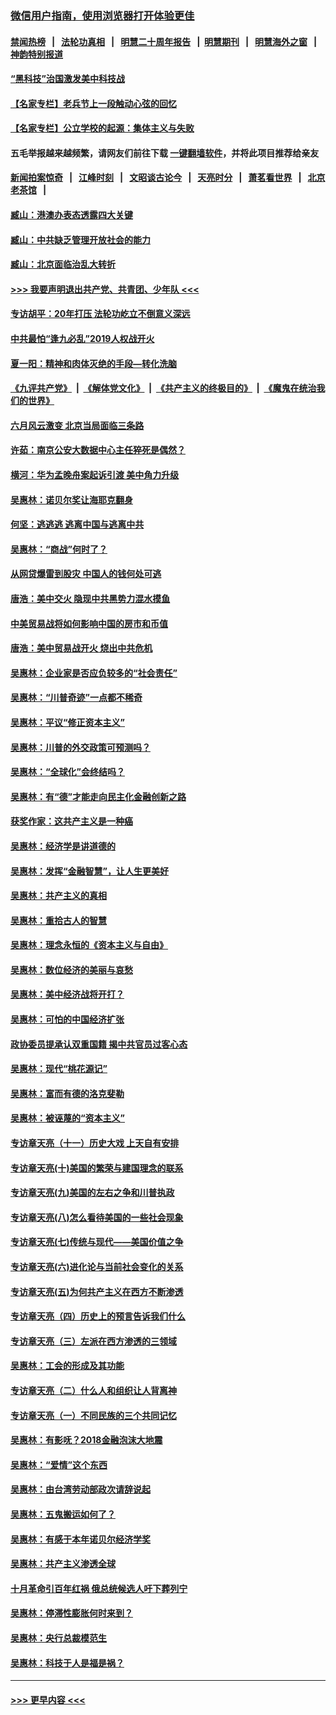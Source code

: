 ### [微信用户指南，使用浏览器打开体验更佳](https://github.com/gfw-breaker/banned-news1/blob/master/indexes/wechat-guide.md?t=0)
#### [禁闻热榜](热点新闻.md?t=0)  &nbsp;&nbsp;|&nbsp;&nbsp; [法轮功真相](https://github.com/gfw-breaker/truth/blob/master/README.md?t=0) &nbsp;&nbsp;|&nbsp;&nbsp; [明慧二十周年报告](https://github.com/gfw-breaker/mh-reports/blob/master/README.md?t=0) &nbsp;&nbsp;|&nbsp;&nbsp;[明慧期刊](https://github.com/gfw-breaker/mh-qikan) &nbsp;&nbsp;|&nbsp;&nbsp; [明慧海外之窗](https://github.com/gfw-breaker/mh-news/blob/master/README.md?t=0) &nbsp;&nbsp;|&nbsp;&nbsp; [神韵特别报道](https://github.com/gfw-breaker/mh-news/blob/master/shenyun.md?t=0)
#### [“黑科技”治国激发美中科技战](../pages/nsc423/n11638056.md?t=02061144) 
#### [【名家专栏】老兵节上一段触动心弦的回忆](../pages/nsc423/n11646016.md?t=02061144) 
#### [【名家专栏】公立学校的起源：集体主义与失败](../pages/nsc423/n11601833.md?t=02061144) 
#### 五毛举报越来越频繁，请网友们前往下载 [一键翻墙软件](https://github.com/gfw-breaker/ssr-accounts)，并将此项目推荐给亲友
#### [新闻拍案惊奇](https://github.com/gfw-breaker/banned-news1/blob/master/pages/link4.md) &nbsp;&nbsp;|&nbsp;&nbsp; [江峰时刻](https://github.com/gfw-breaker/banned-news1/blob/master/pages/link4.md) &nbsp;&nbsp;|&nbsp;&nbsp; [文昭谈古论今](https://github.com/gfw-breaker/banned-news1/blob/master/pages/link4.md) &nbsp;&nbsp;|&nbsp;&nbsp; [天亮时分](https://github.com/gfw-breaker/banned-news1/blob/master/pages/link4.md) &nbsp;&nbsp;|&nbsp;&nbsp; [萧茗看世界](https://github.com/gfw-breaker/banned-news1/blob/master/pages/link4.md) &nbsp;&nbsp;|&nbsp;&nbsp; [北京老茶馆](https://github.com/gfw-breaker/banned-news1/blob/master/pages/link4.md) &nbsp;&nbsp;|&nbsp;&nbsp; 
#### [臧山：港澳办表态透露四大关键](../pages/nsc423/n11421628.md?t=02061144) 
#### [臧山：中共缺乏管理开放社会的能力](../pages/nsc423/n11407457.md?t=02061144) 
#### [臧山：北京面临治乱大转折](../pages/nsc423/n11406895.md?t=02061144) 
#### [>>> 我要声明退出共产党、共青团、少年队 <<<](https://github.com/begood0513/goodnews/blob/master/quit/letter.md) 
#### [专访胡平：20年打压 法轮功屹立不倒意义深远](../pages/nsc423/n11398800.md?t=02061144) 
#### [中共最怕“逢九必乱”2019人权战开火](../pages/nsc423/n11385248.md?t=02061144) 
#### [夏一阳：精神和肉体灭绝的手段—转化洗脑](../pages/nsc423/n11368250.md?t=02061144) 
#### [《九评共产党》](https://github.com/begood0513/9ping.md/blob/master/README.md) &nbsp;|&nbsp; [《解体党文化》](../../../../jtdwh.md/blob/master/README.md)  &nbsp;|&nbsp; [《共产主义的终极目的》](../../../../gczydzjmd.md/blob/master/README.md) &nbsp;|&nbsp; [《魔鬼在统治我们的世界》](../../../../mgztzwmdsj.md/blob/master/README.md) 
#### [六月风云激变 北京当局面临三条路](../pages/nsc423/n11313668.md?t=02061144) 
#### [许茹：南京公安大数据中心主任猝死是偶然？](../pages/nsc423/n11064744.md?t=02061144) 
#### [横河：华为孟晚舟案起诉引渡 美中角力升级](../pages/nsc423/n11027230.md?t=02061144) 
#### [吴惠林：诺贝尔奖让海耶克翻身](../pages/nsc423/n10890049.md?t=02061144) 
#### [何坚：逃逃逃 逃离中国与逃离中共](../pages/nsc423/n10592891.md?t=02061144) 
#### [吴惠林：“商战”何时了？](../pages/nsc423/n10573558.md?t=02061144) 
#### [从网贷爆雷到股灾 中国人的钱何处可逃](../pages/nsc423/n10572800.md?t=02061144) 
#### [唐浩：美中交火 隐现中共黑势力混水摸鱼](../pages/nsc423/n10544040.md?t=02061144) 
#### [中美贸易战将如何影响中国的房市和币值](../pages/nsc423/n10543697.md?t=02061144) 
#### [唐浩：美中贸易战开火 烧出中共危机](../pages/nsc423/n10540126.md?t=02061144) 
#### [吴惠林：企业家是否应负较多的“社会责任”](../pages/nsc423/n10535022.md?t=02061144) 
#### [吴惠林：“川普奇迹”一点都不稀奇](../pages/nsc423/n10512808.md?t=02061144) 
#### [吴惠林：平议“修正资本主义”](../pages/nsc423/n10495724.md?t=02061144) 
#### [吴惠林：川普的外交政策可预测吗？](../pages/nsc423/n10462387.md?t=02061144) 
#### [吴惠林：“全球化”会终结吗？](../pages/nsc423/n10452838.md?t=02061144) 
#### [吴惠林：有“德”才能走向民主化金融创新之路](../pages/nsc423/n10432292.md?t=02061144) 
#### [获奖作家：这共产主义是一种癌](../pages/nsc423/n10431541.md?t=02061144) 
#### [吴惠林：经济学是讲道德的](../pages/nsc423/n10398014.md?t=02061144) 
#### [吴惠林：发挥“金融智慧”，让人生更美好](../pages/nsc423/n10375019.md?t=02061144) 
#### [吴惠林：共产主义的真相](../pages/nsc423/n10351394.md?t=02061144) 
#### [吴惠林：重拾古人的智慧](../pages/nsc423/n10337691.md?t=02061144) 
#### [吴惠林：理念永恒的《资本主义与自由》](../pages/nsc423/n10316274.md?t=02061144) 
#### [吴惠林：数位经济的美丽与哀愁](../pages/nsc423/n10292946.md?t=02061144) 
#### [吴惠林：美中经济战将开打？](../pages/nsc423/n10258825.md?t=02061144) 
#### [吴惠林：可怕的中国经济扩张](../pages/nsc423/n10219147.md?t=02061144) 
#### [政协委员提承认双重国籍 揭中共官员过客心态](../pages/nsc423/n10208809.md?t=02061144) 
#### [吴惠林：现代“桃花源记”](../pages/nsc423/n10185234.md?t=02061144) 
#### [吴惠林：富而有德的洛克斐勒](../pages/nsc423/n10142264.md?t=02061144) 
#### [吴惠林：被诬蔑的“资本主义”](../pages/nsc423/n10124816.md?t=02061144) 
#### [专访章天亮（十一）历史大戏 上天自有安排](../pages/nsc423/n10094905.md?t=02061144) 
#### [专访章天亮(十)美国的繁荣与建国理念的联系](../pages/nsc423/n10094899.md?t=02061144) 
#### [专访章天亮(九)美国的左右之争和川普执政](../pages/nsc423/n10094889.md?t=02061144) 
#### [专访章天亮(八)怎么看待美国的一些社会现象](../pages/nsc423/n10094857.md?t=02061144) 
#### [专访章天亮(七)传统与现代——美国价值之争](../pages/nsc423/n10093140.md?t=02061144) 
#### [专访章天亮(六)进化论与当前社会变化的关系](../pages/nsc423/n10092036.md?t=02061144) 
#### [专访章天亮(五)为何共产主义在西方不断渗透](../pages/nsc423/n10083620.md?t=02061144) 
#### [专访章天亮（四）历史上的预言告诉我们什么](../pages/nsc423/n10083606.md?t=02061144) 
#### [专访章天亮（三）左派在西方渗透的三领域](../pages/nsc423/n10081115.md?t=02061144) 
#### [吴惠林：工会的形成及其功能](../pages/nsc423/n10080633.md?t=02061144) 
#### [专访章天亮（二）什么人和组织让人背离神](../pages/nsc423/n10076637.md?t=02061144) 
#### [专访章天亮（一）不同民族的三个共同记忆](../pages/nsc423/n10074188.md?t=02061144) 
#### [吴惠林：有影呒？2018金融泡沫大地震](../pages/nsc423/n10040534.md?t=02061144) 
#### [吴惠林：“爱情”这个东西](../pages/nsc423/n10019423.md?t=02061144) 
#### [吴惠林：由台湾劳动部政次请辞说起](../pages/nsc423/n9979679.md?t=02061144) 
#### [吴惠林：五鬼搬运如何了？](../pages/nsc423/n9925338.md?t=02061144) 
#### [吴惠林：有感于本年诺贝尔经济学奖](../pages/nsc423/n9871883.md?t=02061144) 
#### [吴惠林：共产主义渗透全球](../pages/nsc423/n9812748.md?t=02061144) 
#### [十月革命引百年红祸 俄总统候选人吁下葬列宁](../pages/nsc423/n9810182.md?t=02061144) 
#### [吴惠林：停滞性膨胀何时来到？](../pages/nsc423/n9764136.md?t=02061144) 
#### [吴惠林：央行总裁模范生](../pages/nsc423/n9728134.md?t=02061144) 
#### [吴惠林：科技于人是福是祸？](../pages/nsc423/n9672982.md?t=02061144) 

----
#### [ >>> 更早内容 <<< ](../indexes/nsc423-earlier.md)
